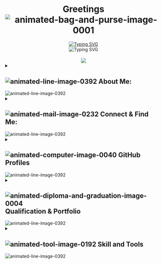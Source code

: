 <div align="center">
    <h1>Greetings <img src="https://fonts.gstatic.com/s/e/notoemoji/latest/1f44b/512.webp" border="0" alt="animated-bag-and-purse-image-0001" width="40" height="40"/></h1>
    <a href="https://git.io/typing-svg"><img src="https://readme-typing-svg.herokuapp.com?font=Sans+Serif&weight=500&size=30&pause=1000&color=FFFFFF&center=true&vCenter=true&multiline=true&width=500&height=75&lines=I'm+Ryan+Gading+Abdullah" alt="Typing SVG" />
    </a>
</div>
<div align="center">
    <img src="https://readme-typing-svg.demolab.com?font=Sans+Serif&weight=900&size=40&duration=1000&pause=1000&center=true&vCenter=true&width=500&height=75&lines=Data+Analyst+Enthusiast;Data+Scientist;Teaching+Enthusiast;Treasurer;Frontend+Developer;UI+Design+(Figma);Graphic+Design+(Canva)" alt="Typing SVG">
</div>
</br>
<div align="center">
    <img src="https://komarev.com/ghpvc/?username=RyanGA09&&style=flat-square" align="center"/>
</div>
<details>
    <summary>
        <h2><img src="https://fonts.gstatic.com/s/e/notoemoji/latest/1f4ab/512.webp" border="0" alt="animated-line-image-0392" width="22" height="22"/> About Me:</h2>
        <img src="https://www.animatedimages.org/data/media/562/animated-line-image-0392.gif" border="0" alt="animated-line-image-0392" width="1920" height="10"/>
    </summary>
    <div align="center">
        <p>
            I am an undergraduate student majoring in Informatics Engineering at Institut Teknologi Adhi Tama Surabaya, with a strong focus on data analysis and web development. Throughout my academic journey, I have gained valuable hands-on experience as a web developer, contributing to both academic and community service projects. In these roles, I focused on front-end development using frameworks like Laravel, Tailwind, and Bootstrap. These experiences have not only enhanced my technical skills but also allowed me to contribute to impactful digital solutions that benefit users.
        </p>
        <p>
            Previously, I served as a laboratory and teaching assistant for Structured Programming and Data Structures practicums, while also gaining organizational experience as the treasurer for the Programming Language Laboratory. My participation in the MIKTI MSIB Batch 6 program enhanced my data analysis skills, preparing me for a competitive career in technology.
        </p>
    </div>
</details>

<details>
    <summary>
        <h2><img src="https://www.animatedimages.org/data/media/1335/animated-mail-image-0232.gif" border="0" alt="animated-mail-image-0232" width="22" height="22"/> Connect & Find Me:</h2>
        <img src="https://www.animatedimages.org/data/media/562/animated-line-image-0392.gif" border="0" alt="animated-line-image-0392" width="1920" height="10"/>
    </summary>
    </br>
    <h3><img src="https://www.animatedimages.org/data/media/1456/animated-post-image-0001.gif" border="0" alt="animated-post-image-0001" width="30" height="25"/> My Social</h3>
    <div align="center">
        <!-- LinkedIn Badge -->
        <a href="https://www.linkedin.com/in/ryan-gading-abdullah" target="blank">
            <img src="https://img.shields.io/badge/LinkedIn-Connect/Follow-blue?logo=linkedin&style=for-the-badge" alt="Connect on LinkedIn" />
        </a>
        <!-- Upwork Badge -->
        <a href="https://www.upwork.com/freelancers/~01786dce7666e1a0e4" target="_blank">
            <img src="https://img.shields.io/badge/Upwork-Hire-6FDA44?logo=upwork&style=for-the-badge" alt="Hire on Upwork" />
        </a>
        <!-- Fiverr Badge -->
    <!--     <a href="https://www.fiverr.com/dummy" target="_blank">
            <img src="https://img.shields.io/badge/Fiverr-Hire-1DBF73?logo=fiverr&style=for-the-badge" alt="Hire on Fiverr" />
        </a> -->
        <!-- Instagram Badge -->
        <a href="https://www.instagram.com/ryan_g._a" target="blank">
            <img src="https://img.shields.io/badge/Instagram-Follow-purple?logo=instagram&style=for-the-badge" alt="Follow on Instagram" />
        </a>
        <!-- X (Twitter) Badge -->
    <!--     <a href="https://twitter.com/yourusername" target="blank">
            <img src="https://img.shields.io/badge/X-Follow-000000?logo=x&style=for-the-badge" alt="Follow on X" />
        </a> -->
        <!-- Facebook Badge -->
    <!--     <a href="https://www.facebook.com/dummy" target="_blank">
            <img src="https://img.shields.io/badge/Facebook-Follow-1877F2?logo=facebook&style=for-the-badge" alt="Follow on Facebook" />
        </a> -->
        <!-- GitHub Badge -->
        <a href="https://github.com/RyanGA09" target="blank">
            <img src="https://img.shields.io/badge/GitHub-Follow-181717?logo=github&style=for-the-badge" alt="Follow on GitHub" />
        </a>
        <!-- GitLab Badge -->
        <a href="https://gitlab.com/RyanGA09" target="_blank">
            <img src="https://img.shields.io/badge/GitLab-Follow-FCA121?logo=gitlab&style=for-the-badge" alt="Follow on GitLab" />
        </a>
        <!-- Bitbucket Badge -->
    <!--     <a href="https://bitbucket.org/RyanGA09" target="_blank">
            <img src="https://img.shields.io/badge/Bitbucket-Follow-blue?logo=bitbucket&style=for-the-badge" alt="Follow on Bitbucket" />
        </a> -->
        <!-- Medium Badge -->
        <a href="https://medium.com/@ryangadingabdullah" target="blank">
            <img src="https://img.shields.io/badge/Medium-Follow-000000?logo=medium&style=for-the-badge" alt="Follow on Medium" />
        </a>
        <!-- Tableau Badge -->
        <a href="https://public.tableau.com/app/profile/ryanga09/vizzes" target="blank">
            <img src="https://img.shields.io/badge/Tableau-Follow-orange?logo=tableau&style=for-the-badge" alt="View on Tableau" />
        </a>
        <!-- YouTube Badge -->
<!--         <a href="https://www.youtube.com/channel/yourchannel" target="blank">
            <img src="https://img.shields.io/badge/YouTube-Subscribe-red?logo=youtube&style=for-the-badge" alt="Subscribe on YouTube" />
        </a> -->
        <!-- Discord Badge -->
<!--         <a href="https://discord.com/invite/yourserver" target="blank">
            <img src="https://img.shields.io/badge/Discord-Join-blue?logo=discord&style=for-the-badge" alt="Join on Discord" />
        </a> -->
        <!-- Behance Badge -->
<!--         <a href="https://www.behance.net/yourprofile" target="blank">
            <img src="https://img.shields.io/badge/Behance-View-blue?logo=behance&style=for-the-badge" alt="View on Behance" />
        </a> -->
        <!-- Dribbble Badge -->
<!--         <a href="https://dribbble.com/yourprofile" target="blank">
            <img src="https://img.shields.io/badge/Dribbble-Follow-pink?logo=dribbble&style=for-the-badge" alt="Follow on Dribbble" />
        </a> -->
        <!-- Pinterest Badge -->
<!--         <a href="https://www.pinterest.com/yourprofile" target="blank">
            <img src="https://img.shields.io/badge/Pinterest-Follow-red?logo=pinterest&style=for-the-badge" alt="Follow on Pinterest" />
        </a> -->
        <!-- Snapchat Badge -->
<!--         <a href="https://www.snapchat.com/add/yourusername" target="blank">
            <img src="https://img.shields.io/badge/Snapchat-Follow-yellow?logo=snapchat&style=for-the-badge" alt="Follow on Snapchat" />
        </a> -->
        <!-- Stack Overflow Badge -->
<!--         <a href="https://stackoverflow.com/users/yourprofile" target="blank">
            <img src="https://img.shields.io/badge/Stack_Overflow-Follow-orange?logo=stackoverflow&style=for-the-badge" alt="Follow on Stack Overflow" />
        </a> -->
        <!-- TikTok Badge -->
<!--         <a href="https://www.tiktok.com/@yourusername" target="blank">
            <img src="https://img.shields.io/badge/TikTok-Follow-black?logo=tiktok&style=for-the-badge" alt="Follow on TikTok" />
        </a> -->
        <!-- Blogger Blog Badge -->
<!--         <a href="https://yourbloggerblog.blogspot.com" target="blank">
            <img src="https://img.shields.io/badge/Blogger-Visit-orange?style=for-the-badge&logo=blogger" alt="Visit My Blogger Blog" />
        </a> -->
        <!-- WordPress Blog Badge -->
<!--         <a href="https://yourwordpressblog.wordpress.com" target="blank">
            <img src="https://img.shields.io/badge/WordPress-Visit-blue?style=for-the-badge&logo=wordpress" alt="Visit My WordPress Blog" />
        </a> -->
        <!-- Jekyll/GitHub Pages Blog Badge -->
<!--         <a href="https://yourusername.github.io" target="blank">
            <img src="https://img.shields.io/badge/GitHub_Pages-Read-black?style=for-the-badge&logo=github" alt="Read My GitHub Pages Blog" />
        </a> -->
        <!-- Custom Blog Badge -->
<!--         <a href="https://yourblog.com" target="blank">
            <img src="https://img.shields.io/badge/Blog-Read-green?style=for-the-badge" alt="Read My Blog" />
        </a> -->
        <!-- Twitch Badge -->
<!--         <a href="https://www.twitch.tv/yourchannel" target="blank">
            <img src="https://img.shields.io/badge/Twitch-Follow-purple?logo=twitch&style=for-the-badge" alt="Follow on Twitch" />
        </a> -->
        <!-- Reddit Badge -->
<!--         <a href="https://www.reddit.com/u/yourusername" target="blank">
            <img src="https://img.shields.io/badge/Reddit-Follow-orange?logo=reddit&style=for-the-badge" alt="Follow on Reddit" />
        </a> -->
        <!-- Vimeo Badge -->
<!--         <a href="https://vimeo.com/yourprofile" target="blank">
            <img src="https://img.shields.io/badge/Vimeo-Subscribe-blue?logo=vimeo&style=for-the-badge" alt="Subscribe on Vimeo" />
        </a> -->
        <!-- GitHub Sponsors Badge -->
<!--         <a href="https://github.com/sponsors/yourusername" target="blank">
            <img src="https://img.shields.io/badge/GitHub_Sponsors-Support-yellow?logo=github&style=for-the-badge" alt="Support on GitHub Sponsors" />
        </a> -->
        <!-- Quora Badge -->
<!--         <a href="https://www.quora.com/profile/yourusername" target="blank">
            <img src="https://img.shields.io/badge/Quora-Follow-red?logo=quora&style=for-the-badge" alt="Follow on Quora" />
        </a> -->
        <!-- Spotify Badge -->
<!--         <a href="https://open.spotify.com/user/yourusername" target="blank">
            <img src="https://img.shields.io/badge/Spotify-Follow-green?logo=spotify&style=for-the-badge" alt="Follow on Spotify" />
        </a> -->
        <!-- Stack Exchange Badge -->
<!--         <a href="https://stackexchange.com/users/yourprofile" target="blank">
            <img src="https://img.shields.io/badge/Stack_Exchange-Follow-blue?logo=stack-exchange&style=for-the-badge" alt="Follow on Stack Exchange" />
        </a> -->
        <!-- Steam Badge -->
<!--         <a href="https://steamcommunity.com/id/yourusername" target="blank">
            <img src="https://img.shields.io/badge/Steam-Follow-green?logo=steam&style=for-the-badge" alt="Follow on Steam" />
        </a> -->
        <!-- GitHub Gist Badge -->
<!--         <a href="https://gist.github.com/yourusername" target="blank">
            <img src="https://img.shields.io/badge/Gist-View-yellow?logo=github&style=for-the-badge" alt="View my Gist" />
        </a> -->
        <!-- Eventbrite Badge -->
<!--         <a href="https://www.eventbrite.com/o/yourprofile" target="blank">
            <img src="https://img.shields.io/badge/Eventbrite-Join-red?logo=eventbrite&style=for-the-badge" alt="Join on Eventbrite" />
        </a> -->
        <!-- Patreon Badge -->
<!--         <a href="https://www.patreon.com/yourusername" target="blank">
            <img src="https://img.shields.io/badge/Patreon-Support-blue?logo=patreon&style=for-the-badge" alt="Support on Patreon" />
        </a> -->
        <!-- Kickstarter Badge -->
<!--         <a href="https://www.kickstarter.com/profile/yourusername" target="blank">
            <img src="https://img.shields.io/badge/Kickstarter-Support-orange?logo=kickstarter&style=for-the-badge" alt="Support on Kickstarter" />
        </a> -->
        <!-- Open Collective Badge -->
<!--         <a href="https://opencollective.com/yourusername" target="blank">
            <img src="https://img.shields.io/badge/Open_Collective-Support-blue?logo=opencollective&style=for-the-badge" alt="Support on Open Collective" />
        </a> -->
        <!-- Amazon Wishlist Badge -->
<!--         <a href="https://www.amazon.com/hz/wishlist/ls/yourlist" target="blank">
            <img src="https://img.shields.io/badge/Amazon_Wishlist-View-orange?logo=amazon&style=for-the-badge" alt="View my Amazon Wishlist" />
        </a> -->
        <!-- DeviantArt Badge -->
<!--         <a href="https://www.deviantart.com/yourusername" target="blank">
            <img src="https://img.shields.io/badge/DeviantArt-Follow-darkgreen?logo=deviantart&style=for-the-badge" alt="Follow on DeviantArt" />
        </a> -->
        <!-- Vercel Badge -->
<!--         <a href="https://vercel.com/yourusername" target="blank">
            <img src="https://img.shields.io/badge/Vercel-Deploy-black?logo=vercel&style=for-the-badge" alt="Deploy on Vercel" />
        </a> -->
        <!-- Netlify Badge -->
<!--         <a href="https://www.netlify.com/yourusername" target="blank">
            <img src="https://img.shields.io/badge/Netlify-Deploy-darkblue?logo=netlify&style=for-the-badge" alt="Deploy on Netlify" />
        </a> -->
        <!-- Heroku Badge -->
<!--         <a href="https://www.heroku.com/yourapp" target="blank">
            <img src="https://img.shields.io/badge/Heroku-Deploy-purple?logo=heroku&style=for-the-badge" alt="Deploy on Heroku" />
        </a> -->
        <!-- Cloudflare Badge -->
<!--         <a href="https://www.cloudflare.com/yourprofile" target="blank">
            <img src="https://img.shields.io/badge/Cloudflare-Use-green?logo=cloudflare&style=for-the-badge" alt="Use Cloudflare" />
        </a> -->
        <!-- Mailchimp Badge -->
<!--         <a href="https://mailchimp.com/yourusername" target="blank">
            <img src="https://img.shields.io/badge/Mailchimp-Subscribe-yellow?logo=mailchimp&style=for-the-badge" alt="Subscribe on Mailchimp" />
        </a> -->
        <!-- Mailgun Badge -->
<!--         <a href="https://www.mailgun.com/yourusername" target="blank">
            <img src="https://img.shields.io/badge/Mailgun-Send-emerald?logo=mailgun&style=for-the-badge" alt="Send with Mailgun" />
        </a> -->
        <!-- SendGrid Badge -->
<!--         <a href="https://sendgrid.com/yourusername" target="blank">
            <img src="https://img.shields.io/badge/SendGrid-Send-blue?logo=sendgrid&style=for-the-badge" alt="Send with SendGrid" />
        </a> -->
        <!-- Trello Badge -->
<!--         <a href="https://trello.com/yourusername" target="blank">
            <img src="https://img.shields.io/badge/Trello-Organize-blue?logo=trello&style=for-the-badge" alt="Organize with Trello" />
        </a> -->
        <!-- Slack Badge -->
<!--         <a href="https://slack.com/yourworkspace" target="blank">
            <img src="https://img.shields.io/badge/Slack-Join-darkblue?logo=slack&style=for-the-badge" alt="Join on Slack" />
        </a> -->
        <!-- Notion Badge -->
<!--         <a href="https://www.notion.so/yourworkspace" target="blank">
            <img src="https://img.shields.io/badge/Notion-Organize-orange?logo=notion&style=for-the-badge" alt="Organize with Notion" />
        </a> -->
    </div>
    </br>
    <!-- <h3><img src="https://www.animatedimages.org/data/media/100/animated-money-image-0010.gif" border="0" alt="animated-money-image-0010" width="22" height="22"/> Support Me:</h3>
    <div align="left"> -->
        <!-- BuyMeACoffee Badge -->
    <!--     <a href="https://www.buymeacoffee.com/yourusername" target="_blank">
            <img src="https://img.shields.io/badge/Buy%20Me%20A%20Coffee-Support-yellow?logo=buymeacoffee&style=for-the-badge" alt="Support on BuyMeACoffee" />
        </a> -->
        <!-- Ko-Fi Badge -->
    <!--     <a href="https://ko-fi.com/yourusername" target="_blank">
            <img src="https://img.shields.io/badge/Ko--Fi-Support-blue?logo=ko-fi&style=for-the-badge" alt="Support on Ko-Fi" />
        </a> -->
        <!-- Patreon Badge -->
    <!--     <a href="https://www.patreon.com/yourusername" target="_blank">
            <img src="https://img.shields.io/badge/Patreon-Support-f96854?logo=patreon&style=for-the-badge" alt="Support on Patreon" />
        </a> -->
        <!-- Saweria Badge -->
    <!--     <a href="https://saweria.co/yourusername" target="_blank">
            <img src="https://img.shields.io/badge/Saweria-Support-orange?logo=saweria&style=for-the-badge" alt="Support on Saweria" />
        </a> -->
        <!-- Sociabuzz Badge -->
    <!--     <a href="https://sociabuzz.com/yourusername" target="_blank">
            <img src="https://img.shields.io/badge/Sociabuzz-Support-00C3FF?logo=sociabuzz&style=for-the-badge" alt="Support on Sociabuzz" />
        </a> -->
        <!-- Streamlabs Badge -->
    <!--     <a href="https://streamlabs.com/yourusername" target="_blank">
            <img src="https://img.shields.io/badge/Streamlabs-Donate-green?logo=streamlabs&style=for-the-badge" alt="Donate with Streamlabs" />
        </a> -->
        <!-- Nyawer.co Badge -->
    <!--     <a href="https://nyawer.co/yourusername" target="_blank">
            <img src="https://img.shields.io/badge/Nyawer-Support-red?logo=nyawer&style=for-the-badge" alt="Support on Nyawer.co" />
        </a> -->
        <!-- Trakteer Badge -->
    <!--     <a href="https://trakteer.id/yourusername" target="_blank">
            <img src="https://img.shields.io/badge/Trakteer-Support-FF3C3C?logo=trakteer&style=for-the-badge" alt="Support on Trakteer" />
        </a> -->
    </div>
</details>

<details>
    <summary>
        <h2><img src="https://www.animatedimages.org/data/media/56/animated-computer-image-0461.gif" border="0" alt="animated-computer-image-0040" width="25" height="30"/> GitHub Profiles</h2>
        <img src="https://www.animatedimages.org/data/media/562/animated-line-image-0392.gif" border="0" alt="animated-line-image-0392" width="1920" height="10"/>
    </summary>
    <h3><img src="https://fonts.gstatic.com/s/e/notoemoji/latest/1f525/512.webp" border="0" alt="animated-line-image-0392" width="22" height="22"/> Streak Stats:</h3>
    <div align="center">
        <img src="https://github-readme-streak-stats.herokuapp.com/?user=RyanGA09&theme=tokyonight&hide_border=false" alt="Streak">
    </div>
    </br>
    <h3><img src="https://fonts.gstatic.com/s/e/notoemoji/latest/26a1/512.webp" border="0" width="22" height="22"/> Github Stats:</h3>
    <div align="center">
        <img src="https://github-readme-stats.vercel.app/api?username=RyanGA09&theme=tokyonight&hide_border=false&include_all_commits=true&count_private=false" alt="Stats">
    </div>
    <h3><img src="https://www.animatedimages.org/data/media/56/animated-computer-image-0285.gif" border="0" alt="animated-computer-image-0285" width="50" height="25"/> Languages Stats:</h3>
    <div align="center">
        <img src="https://github-readme-stats.vercel.app/api/top-langs/?username=RyanGA09&theme=tokyonight&hide_border=false&include_all_commits=true&count_private=true&layout=compact&langs_count=20&hide_progress=false&card_width=450" alt="Languages">
    </div>
    <h3><img src="https://www.animatedimages.org/data/media/1353/animated-medal-image-0019.gif" border="0" alt="animated-computer-image-0040" width="25" height="25"/> Achievements Stats:</h3>
    <div align="center">
        <img src="https://github-profile-trophy.vercel.app/?username=RyanGA09&no-frame=false&theme=tokyonight&no-bg=true&margin-w=15&margin-h=15" alt="Stats">
    </div>
    <h3><img src="https://www.animatedimages.org/data/media/56/animated-computer-image-0366.gif" border="0" alt="animated-computer-image-0366" width="22" height="22"/> Contribution Stats</h3>
    <div align="center">
        <a href="https://github.com/ashutosh00710/github-readme-activity-graph"><img alt="RyanGA09's Activity Graph" src="https://github-readme-activity-graph.vercel.app/graph?username=RyanGA09&bg_color=202330&color=00ffe1&line=3d59a1&point=ffffff&area=true&hide_border=true" /></a>
    </div>
</details>

<details>
    <summary>
        <h2><img src="https://www.animatedimages.org/data/media/1137/animated-diploma-and-graduation-image-0004.gif" border="0" alt="animated-diploma-and-graduation-image-0004" width="22" height="22"/> Qualification & Portfolio</h2>
        <img src="https://www.animatedimages.org/data/media/562/animated-line-image-0392.gif" border="0" alt="animated-line-image-0392" width="1920" height="10"/>
    </summary>
    <h3>Qualification:</h3>
    <div>
        <h4><img src="https://www.animatedimages.org/data/media/973/animated-bag-and-purse-image-0001.gif" border="0" alt="animated-bag-and-purse-image-0001" width="22" height="22"/> Work Experiences</h4>
        <ul align="left">
            <li>
                <strong>Writer</strong> — 
                <a href="https://medium.com/">Medium</a> [November 2024 - Present]
            </li> 
            <li>
                <strong>Web Developer</strong> — 
                <a href="https://itats.ac.id/">Institut Teknologi Adhi Tama Surabaya</a> [March 2024 - Present]
                <ul>
                    <li><strong>Web Developer - Academic Project</strong> [August 2024 - Present]</li>
                    <li><strong>Web Developer - Community Service Program/Field Work (KKN)</strong> [May 2024 - July 2024]</li>
                    <li><strong>Web Developer - Practical Work/Internship (KP)</strong> [March 2024 - July 2024]</li>
                </ul>
            </li> 
            <li>
                <strong>Laboratory Assistant</strong> — 
                <a href="https://itats.ac.id/">Institut Teknologi Adhi Tama Surabaya</a> [September 2022 - August 2024]
                <ul>
                    <li><strong>Software Engineering Laboratory Assistant (Programming Language Laboratory Assistant)</strong> [March 2024 - August 2024]</li>
                    <li><strong>Programming Language Laboratory Assistant</strong> [September 2022 - February 2024]</li>
                </ul>
            </li>
            <li>
                <strong>Laboratory Assistant - Treasurer</strong> — 
                <a href="https://itats.ac.id/">Institut Teknologi Adhi Tama Surabaya</a> [September 2023 - August 2024]
                <ul>
                    <li><strong>Treasurer - Software Engineering Laboratory Assistant (Programming Language Laboratory Assistant)</strong> [March 2024 - August 2024]</li>
                    <li><strong>Treasurer - Programming Language Laboratory Assistant</strong> [September 2023 - Februari 2024]</li>
                </ul>
            </li> 
            <li>
                <strong>Independent Study - Independent Campus</strong> — 
                <a href="https://mikti.id/">Masyarakat Industri Kreatif Teknologi Informasi dan Komunikasi Indonesia (MIKTI)</a> [February 2024 - June 2024]
            </li> 
            <li>
                <strong>Junior Web Developer</strong> — 
                <a href="https://digitalent.kominfo.go.id/#">Digital Talent Scholarship</a> [April 2023 - May 2023]
            </li> 
        </ul>
        <h4><img src="https://fonts.gstatic.com/s/e/notoemoji/latest/1f393/512.webp" border="0" alt="animated-line-image-0392" width="22" height="22"/> Educations:</h4>
        <ul align="left">
            <li><strong>Informatics Engineering</strong> — <a href="https://itats.ac.id/">Institut Teknologi Adhi Tama Surabaya</a> [September 2021 - Expected Graduation: 2025]</li>
            <li>
                <strong>MySkill Shortclass Monthly (2024)</strong> — 
                <a href="https://myskill.id/">MySkill</a> [May 2024 - December 2024]
                <ul>
                    <li><strong>Shortclass Monthly - December</strong> [December 2024 - December 2024]</li>
                    <li><strong>Shortclass Monthly - November</strong> [November 2024 - November 2024]</li>
                    <li><strong>Shortclass Monthly - October</strong> [October 2024 - October 2024]</li>
                    <li><strong>Shortclass Monthly - September</strong> [September 2024 - September 2024]</li>
                    <li><strong>Shortclass Monthly - August</strong> [August 2024 - August 2024]</li>
                    <li><strong>Shortclass Monthly - July</strong> [July 2024 - July 2024]</li>
                    <li><strong>Shortclass Monthly - June</strong> [June 2024 - June 2024]</li>
                    <li><strong>Shortclass Monthly - May</strong> [May 2024 - May 2024]</li>
                </ul>
            </li> 
            <li><strong>High School Senior</strong> — <a href="https://sman15-sby.sch.id/">SMAN 15 Surabaya</a> [2017 - 2020]</li> 
        </ul>
    </div>
    <h3>Portfolio</h3>
    <div>
        <h4><img src="https://www.animatedimages.org/data/media/53/animated-book-image-0058.gif" border="0" alt="animated-book-image-0058" width="22" height="22"/> Projects</h4>
        <ul align="left">
            <li><strong>Rancang Bangun Sistem Informasi Penelitian dan Pengabdian kepada Masyarakat ITATS Menggunakan Model Prototyping</strong> — (August 2024 - Present).</li>
            <li><strong>Rancang Bangun Sistem Informasi Manajemen Penilaian Pondok Pesantren Ribath Daruttauhid Ta'lim-Tahfidh</strong> — (May 2024 - July 2024).</li>
            <li><strong>Rancang Bangun Sistem Informasi Manajemen Pengumpulan Dokumen Skripsi Mahasiswa dengan Menggunakan Model Waterfall</strong> — (March 2024 - July 2024).</li>
            <li><strong>Rancang Bangung Sistem Informasi Profil Perusahaan Pondok Pesantren Ribath Daruttauhid Ta'lim-Tahfidh</strong> - (May 2024 - July 2024).</li>
            <li><strong>Analysis of Flight Delays and Airline Performance (Capstone Project)</strong> — (May 2024 - June 2024).</li>
            <li><strong>Impact Analysis Covid-19 (Case Study Project)</strong> — (May 2024 - May 2024).</li>
        </ul>
    </div>
    <h3>Latest Publications</h3>
    <div>
        <h4>Medium</h4>
        <p align="left">
            <div style="border: 2px solid #fff; padding: 10px; width: 250px; text-align: center; margin-bottom: 20px; background-color: #f9f9f9;">
                <a href="https://medium.com/@ryangadingabdullah/cloud-based-python-notebook-how-to-use-google-colab-with-free-gpu-tpu-access-d561a2109d26" style="color: black; text-decoration: none;">
                    <img width="150" src="https://miro.medium.com/v2/resize:fit:520/format:webp/1*3N_kSQjXXlkLFFvMVPfq1w.png" alt="How to Use Google Colab with Free GPU/TPU Access" style="border: 1px solid #ddd; padding: 5px;">
                    <br>
                    <strong style="font-size: 10px; display: block; margin-top: 10px;">How to Use Google Colab with Free GPU/TPU Access</strong>
                </a>
            </div>
            <div style="border: 1px solid #ddd; padding: 10px; width: 250px; text-align: center; margin-bottom: 20px; background-color: #f9f9f9;">
                <a href="https://medium.com/@ryangadingabdullah/scraping-book-data-from-books-to-scrape-with-python-basic-version-v1-95cf9b8bb590" style="color: black; text-decoration: none;">
                    <img width="150" src="https://miro.medium.com/v2/resize:fit:786/format:webp/1*6g6-MkU2B12N6o4TDbSYDQ.jpeg" alt="Scraping Book Data from Books to Scrape with Python" style="border: 1px solid #ddd; padding: 5px;">
                    <br>
                    <strong style="font-size: 10px; display: block; margin-top: 10px;">Scraping Book Data from Books to Scrape with Python</strong>
                </a>
            </div>
        </p>
    </div>
</details>

<details>
    <summary>
        <h2><img src="https://www.animatedimages.org/data/media/146/animated-tool-image-0192.gif" border="0" alt="animated-tool-image-0192" width="22" height="22"/> Skill and Tools</h2>
        <img src="https://www.animatedimages.org/data/media/562/animated-line-image-0392.gif" border="0" alt="animated-line-image-0392" width="1920" height="10"/>
    </summary>
    <h3><img src="https://fonts.gstatic.com/s/e/notoemoji/latest/1f4a1/512.webp" border="0" alt="animated-line-image-0392" width="22" height="22"/> Skills:</h3>
    <div align="left">
        <table border="1" cellpadding="10" cellspacing="0">
            <tr>
                <th>Category</th>
                <th>Skills</th>
            </tr>
            <tr>
                <td>Hard Skills <img src="https://fonts.gstatic.com/s/e/notoemoji/latest/1f4aa/512.webp" border="0" alt="animated-bag-and-purse-image-0001" width="40" height="40"/></td>
                <td>
                    `Programming` `Analysis` `Data Analysis` `FrontEnd Development` `Web Development` `Teaching` `UI Design` `Graphic Design` `Machine Learning`
                </td>
            </tr>
            <tr>
                <td>Soft Skills <img src="https://fonts.gstatic.com/s/e/notoemoji/latest/1f331/512.webp" border="0" alt="animated-bag-and-purse-image-0001" width="40" height="40"/></td>
                <td>`Leadership` `Problem Solving` `Presentation` `Team Work` `Group Discussion` ` Critical Thinking` `Communication`</td>
            </tr>
        </table>
    </div>
    <img src="https://www.animatedimages.org/data/media/562/animated-line-image-0386.gif" border="0" alt="animated-line-image-0386" width="1920"/>
    </br>
    <h3><img src="https://fonts.gstatic.com/s/e/notoemoji/latest/2699_fe0f/512.webp" border="0" width="22" height="22"/> Tools:</h3>
    <div align="left">
        <table border="2" cellpadding="10" cellspacing="0" >
            <thead>
                <tr>
                    <th style="text-align: left; padding: 15px; background-color: #f4f4f4; font-size: 18px; border-bottom: 2px solid #ccc padding: 20px 10px; vertical-align: top; border-left: 2px solid #000; border-right: 2px solid #000;">Category</th>
                    <th style="text-align: left; padding: 15px; background-color: #f4f4f4; font-size: 18px; border-bottom: 2px solid #ccc padding: 20px 10px; vertical-align: top; border-left: 2px solid #000; border-right: 2px solid #000;">Tools</th>
                </tr>
            </thead>
            <tbody>
                <tr style="border-bottom: 2px solid #ccc;">
                    <td style="padding: 20px 10px; vertical-align: top; border-left: 2px solid #000; border-right: 2px solid #000;">
                        <h4><img src="https://www.animatedimages.org/data/media/56/animated-computer-image-0462.gif" border="0" alt="animated-computer-image-0462" width="20" height="22"/> Programming Languages & Markup</h4>
                    </td>
                    <td style="padding: 20px 10px; vertical-align: top; border-left: 2px solid #000; border-right: 2px solid #000;">
                        <div style="display: flex; flex-wrap: wrap; gap: 10px; align-items: center;">
                            <a href="https://www.python.org" target="_blank" rel="noreferrer">
                                <img src="https://raw.githubusercontent.com/devicons/devicon/master/icons/python/python-original.svg" alt="Python" width="40" height="40"/>
                            </a>
                            <a href="https://www.w3schools.com/cpp/" target="_blank" rel="noreferrer">
                                <img src="https://raw.githubusercontent.com/devicons/devicon/master/icons/cplusplus/cplusplus-original.svg" alt="C++" width="40" height="40"/>
                            </a>
                            <a href="https://www.cprogramming.com/" target="_blank" rel="noreferrer">
                                <img src="https://raw.githubusercontent.com/devicons/devicon/master/icons/c/c-original.svg" alt="C" width="40" height="40"/>
                            </a>
                            <a href="https://www.java.com" target="_blank" rel="noreferrer">
                                <img src="https://raw.githubusercontent.com/devicons/devicon/master/icons/java/java-original.svg" alt="Java" width="40" height="40"/>
                            </a>
                            <a href="https://developer.mozilla.org/en-US/docs/Web/HTML" target="_blank" rel="noreferrer">
                                <img src="https://raw.githubusercontent.com/devicons/devicon/master/icons/html5/html5-original-wordmark.svg" alt="HTML5" width="40" height="40"/>
                            </a>
                            <a href="https://developer.mozilla.org/en-US/docs/Web/CSS" target="_blank" rel="noreferrer">
                                <img src="https://raw.githubusercontent.com/devicons/devicon/master/icons/css3/css3-original-wordmark.svg" alt="CSS3" width="40" height="40"/>
                            </a>
                            <a href="https://www.php.net/" target="_blank" rel="noreferrer">
                                <img src="https://raw.githubusercontent.com/devicons/devicon/master/icons/php/php-original.svg" alt="PHP" width="40" height="40"/>
                            </a>
                            <a href="https://www.mathworks.com/products/matlab.html" target="_blank" rel="noreferrer">
                                <img src="https://upload.wikimedia.org/wikipedia/commons/2/21/Matlab_Logo.png" alt="MATLAB" width="40" height="40"/>
                            </a>
                            <a href="https://www.script.com/" target="_blank" rel="noreferrer">
                                <img src="https://raw.githubusercontent.com/devicons/devicon/master/icons/javascript/javascript-original.svg" alt="JavaScript" width="40" height="40"/>
                            </a>
                    <!--         <a href="https://dart.dev/" target="_blank">
                                <img  src="https://uxwing.com/wp-content/themes/uxwing/download/brands-and-social-media/dart-programming-language-icon.png" alt="Dart" width="40" height="40" />
                            </a> -->
                    <!--         <a target="_blank" href="https://www.vectorlogo.zone/logos/kotlinlang/kotlinlang-icon.svg" style="display: inline-block;">
                                <img src="https://www.vectorlogo.zone/logos/kotlinlang/kotlinlang-icon.svg" alt="kotlin" width="40" height="40" />
                            </a> -->
                            <!-- <a target="_blank" href="https://raw.githubusercontent.com/devicons/devicon/master/icons/go/go-original.svg" style="display: inline-block;">
                                <img src="https://raw.githubusercontent.com/devicons/devicon/master/icons/go/go-original.svg" alt="go" width="40" height="40" />
                            </a> -->
                            <!-- <a href="https://www.typescriptlang.org/" target="_blank" rel="noreferrer">
                                <img src="https://raw.githubusercontent.com/devicons/devicon/master/icons/typescript/typescript-original.svg" alt="TypeScript" width="40" height="40"/>
                            </a>
                            <a href="https://www.r-project.org/" target="_blank" rel="noreferrer">
                                <img src="https://raw.githubusercontent.com/devicons/devicon/master/icons/r/r-original.svg" alt="R" width="40" height="40"/>
                            </a> -->
                            <a href="https://www.w3schools.com/sql/" target="_blank" rel="noreferrer">
                                <img src="https://www.freeiconspng.com/uploads/sql-server-icon-png-29.png" alt="SQL" width="40" height="40"/>
                    <!--           <img src="https://cdn2.iconfinder.com/data/icons/web-and-mobile-ui-volume-7/48/309-512.png" alt="SQL" width="35" height="40" style="filter: brightness(0) invert(1);"/> -->
                            </a>
                        </div>
                        <div style="display: flex; flex-wrap: wrap; gap: 10px; align-items: center;">
                            <!-- Menambahkan bahasa markup -->
                            <a href="https://en.wikipedia.org/wiki/Markdown" target="_blank" rel="noreferrer">
                                <img src="https://cdn3.iconfinder.com/data/icons/logos-and-brands-adobe/512/205_Markdown-512.png" alt="Markdown" width="40" height="40"/>
                            </a>
                            <a href="https://www.powershell.org/" target="_blank" rel="noreferrer">
                                <img src="https://raw.githubusercontent.com/devicons/devicon/master/icons/powershell/powershell-original.svg" alt="PowerShell" width="40" height="40"/>
                            </a>
                            <a href="https://www.gnu.org/software/bash/" target="_blank" rel="noreferrer">
                                <img src="https://static-00.iconduck.com/assets.00/bash-icon-1792x2048-492kvjo8.png" alt="Bash" width="40" height="40"/>
                            </a>
                        </div>
                    </td>
                </tr>
                <tr style="border-bottom: 2px solid #ccc;">
                    <td style="padding: 20px 10px; vertical-align: top; border-left: 2px solid #000; border-right: 2px solid #000;">
                        <h4><img src="https://www.animatedimages.org/data/media/146/animated-tool-image-0108.gif" border="0" alt="animated-tool-image-0108" width="22" height="22"/> Development Frameworks, Tools & Databases</h4>
                    </td>
                    <td style="padding: 20px 10px; vertical-align: top; border-left: 2px solid #000; border-right: 2px solid #000;">
                        <div style="display: flex; flex-wrap: wrap; gap: 10px; align-items: center;">
                            <a href="https://getbootstrap.com/" target="_blank" rel="noreferrer">
                                <img src="https://raw.githubusercontent.com/devicons/devicon/master/icons/bootstrap/bootstrap-original-wordmark.svg" alt="Bootstrap" width="40" height="40"/>
                            </a>
                            <a href="https://tailwindcss.com/" target="_blank" rel="noreferrer">
                                <img src="https://www.vectorlogo.zone/logos/tailwindcss/tailwindcss-icon.svg" alt="Tailwind CSS" width="40" height="40"/>
                            </a>
                            <a href="https://laravel.com" target="_blank" rel="noreferrer">
                                <img src="https://www.vectorlogo.zone/logos/laravel/laravel-icon.svg" alt="Laravel" width="40" height="40"/>
                            </a>
                            <a href="https://nodejs.org/en" target="_blank" rel="noreferrer">
                                <img src="https://raw.githubusercontent.com/devicons/devicon/master/icons/nodejs/nodejs-original-wordmark.svg" alt="nodejs" width="40" height="40" />
                            </a>
                            <!-- <a href="https://codeigniter.com" target="_blank" rel="noreferrer">
                                <img src="https://cdn.worldvectorlogo.com/logos/codeigniter.svg" alt="CodeIgniter" width="40" height="40"/>
                            </a> -->
                        </div>
                        <div style="display: flex; flex-wrap: wrap; gap: 10px; align-items: center;">
                            <a href="https://www.mysql.com/" target="_blank" rel="noreferrer">
                    <!--             <img src="https://raw.githubusercontent.com/devicons/devicon/master/icons/mysql/mysql-original.svg" alt="MySQL" width="40" height="40"/> -->
                                <img src="https://cdn4.iconfinder.com/data/icons/logos-3/181/MySQL-512.png" alt="MySQL" width="40" height="40"/>
                            </a>
                            <a href="https://www.postgresql.org/" target="_blank" rel="noreferrer">
                                <img src="https://raw.githubusercontent.com/devicons/devicon/master/icons/postgresql/postgresql-original.svg" alt="PostgreSQL" width="40" height="40"/>
                            </a>
                    <!--         <a href="https://www.mongodb.com/" target="_blank" rel="noreferrer">
                                <img src="https://raw.githubusercontent.com/devicons/devicon/master/icons/mongodb/mongodb-original.svg" alt="MongoDB" width="40" height="40"/>
                            </a> -->
                    <!--         <a href="https://redis.io/" target="_blank" rel="noreferrer">
                                <img src="https://raw.githubusercontent.com/devicons/devicon/master/icons/redis/redis-original.svg" alt="Redis" width="40" height="40"/>
                            </a> -->
                            <!-- <a href="https://cassandra.apache.org/_/index.html" target="_blank">
                                <img  src="https://profilinator.rishav.dev/skills-assets/apache_cassandra-icon.svg" alt="Cassandra" width="40" height="40"/>
                            </a>   -->
                        </div>
                    </td>
                </tr>
                <tr style="border-bottom: 2px solid #ccc;">
                    <td style="padding: 20px 10px; vertical-align: top; border-left: 2px solid #000; border-right: 2px solid #000;">
                        <h4><img <img src="https://fonts.gstatic.com/s/e/notoemoji/latest/1f916/512.webp" border="0" width="20" height="20"/> Data Analysis, Data Science, ML, Deep Learning, Web Scraping, and Visualization</h4>
                    </td>
                    <td style="padding: 20px 10px; vertical-align: top; border-left: 2px solid #000; border-right: 2px solid #000;">
                        <div style="display: flex; flex-wrap: wrap; gap: 10px; align-items: center;">
                            <!-- Data Manipulation and Analysis Tools -->
                            <a href="https://pandas.pydata.org/" target="_blank" rel="noreferrer">
                                <img src="https://raw.githubusercontent.com/devicons/devicon/master/icons/pandas/pandas-original.svg" alt="pandas" width="40" height="40"/>
                            </a>
                            <a href="https://numpy.org/" target="_blank" rel="noreferrer">
                                <img src="https://raw.githubusercontent.com/devicons/devicon/master/icons/numpy/numpy-original.svg" alt="numpy" width="40" height="40"/>
                            </a>
                    <!--         <a href="https://dask.org/" target="_blank" rel="noreferrer">
                                <img src="https://dask.org/assets/img/dask-logo.svg" alt="dask" width="40" height="40"/>
                            </a>
                            <a href="https://vaex.io/" target="_blank" rel="noreferrer">
                                <img src="https://vaex.io/images/vaex-logo.svg" alt="vaex" width="40" height="40"/>
                            </a>
                            <a href="https://modin.readthedocs.io/" target="_blank" rel="noreferrer">
                                <img src="https://modin.readthedocs.io/en/stable/_images/modin-logo.svg" alt="modin" width="40" height="40"/>
                            </a>
                            <a href="https://spark.apache.org/" target="_blank" rel="noreferrer">
                                <img src="https://upload.wikimedia.org/wikipedia/commons/1/1b/Apache_Spark_logo.svg" alt="spark" width="40" height="40"/>
                            </a>
                            <a href="https://hadoop.apache.org/" target="_blank" rel="noreferrer">
                                <img src="https://upload.wikimedia.org/wikipedia/commons/f/f6/Hadoop_logo.svg" alt="hadoop" width="40" height="40"/>
                            </a> -->
                        </div>
                        <div style="display: flex; flex-wrap: wrap; gap: 10px; align-items: center;">
                            <!-- Machine Learning Tools -->
                            <a href="https://scikit-learn.org/" target="_blank" rel="noreferrer">
                                <img src="https://upload.wikimedia.org/wikipedia/commons/0/05/Scikit_learn_logo_small.svg" alt="scikit_learn" width="40" height="40"/>
                            </a>
                    <!--         <a href="https://xgboost.readthedocs.io/" target="_blank" rel="noreferrer">
                                <img src="https://xgboost.readthedocs.io/en/latest/_static/xgboost-logo.png" alt="xgboost" width="40" height="40"/>
                            </a>
                            <a href="https://lightgbm.readthedocs.io/" target="_blank" rel="noreferrer">
                                <img src="https://lightgbm.readthedocs.io/en/latest/_images/lightgbm_logo.png" alt="lightgbm" width="40" height="40"/>
                            </a>
                            <a href="https://catboost.ai/" target="_blank" rel="noreferrer">
                                <img src="https://catboost.ai/static/logo.svg" alt="catboost" width="40" height="40"/>
                            </a>
                            <a href="https://epistasislab.github.io/tpot/" target="_blank" rel="noreferrer">
                                <img src="https://raw.githubusercontent.com/EpistasisLab/tpot/master/docs/_static/tpot_logo.png" alt="tpot" width="40" height="40"/>
                            </a>
                            <a href="https://www.h2o.ai/" target="_blank" rel="noreferrer">
                                <img src="https://www.h2o.ai/images/h2o-logo.png" alt="h2o" width="40" height="40"/>
                            </a>
                            <a href="https://mlflow.org/" target="_blank" rel="noreferrer">
                                <img src="https://mlflow.org/images/mlflow-logo-color.svg" alt="mlflow" width="40" height="40"/>
                            </a>
                            <a href="https://dvc.org/" target="_blank" rel="noreferrer">
                                <img src="https://dvc.org/img/dvc-logo.svg" alt="dvc" width="40" height="40"/>
                            </a> -->
                        </div>
                        <div style="display: flex; flex-wrap: wrap; gap: 10px; align-items: center;">
                            <!-- Deep Learning Frameworks -->
                            <a href="https://www.tensorflow.org/" target="_blank" rel="noreferrer">
                                <img src="https://raw.githubusercontent.com/devicons/devicon/master/icons/tensorflow/tensorflow-original.svg" alt="tensorflow" width="40" height="40"/>
                            </a>
                            <a href="https://keras.io/" target="_blank" rel="noreferrer">
                                <img src="https://victorzhou.com/static/c309c4c6a7bbdb43cf1f290786ce47ab/39600/keras-logo.png" alt="keras" width="100" height="35"/>
                            </a>
                    <!--         <a href="https://pytorch.org/" target="_blank" rel="noreferrer">
                                <img src="https://upload.wikimedia.org/wikipedia/commons/8/8f/PyTorch_logo.png" alt="pytorch" width="40" height="40"/>
                            </a>
                            <a href="https://theano.readthedocs.io/en/latest/" target="_blank" rel="noreferrer">
                                <img src="https://upload.wikimedia.org/wikipedia/commons/e/ec/Theano_logo.svg" alt="theano" width="40" height="40"/>
                            </a>
                            <a href="http://caffe.berkeleyvision.org/" target="_blank" rel="noreferrer">
                                <img src="https://upload.wikimedia.org/wikipedia/commons/1/1d/Caffe_logo.png" alt="caffe" width="40" height="40"/>
                            </a>
                            <a href="https://mxnet.apache.org/" target="_blank" rel="noreferrer">
                                <img src="https://upload.wikimedia.org/wikipedia/commons/9/9b/Apache_MXNet_logo.svg" alt="mxnet" width="40" height="40"/>
                            </a>
                            <a href="https://deeplearning4j.org/" target="_blank" rel="noreferrer">
                                <img src="https://upload.wikimedia.org/wikipedia/commons/9/94/DeepLearning4J_logo.svg" alt="dl4j" width="40" height="40"/>
                            </a>
                            <a href="https://www.fast.ai/" target="_blank" rel="noreferrer">
                                <img src="https://upload.wikimedia.org/wikipedia/commons/8/8b/Fast.ai_logo.svg" alt="fast.ai" width="40" height="40"/>
                            </a> -->
                        </div>
                        <div style="display: flex; flex-wrap: wrap; gap: 10px; align-items: center;">
                            <!-- Natural Language Processing (NLP) Tools -->
                    <!--         <a href="https://www.nltk.org/" target="_blank" rel="noreferrer">
                                <img src="https://upload.wikimedia.org/wikipedia/commons/1/1b/Logo_of_NLTK.svg" alt="nltk" width="40" height="40"/>
                            </a>
                            <a href="https://spacy.io/" target="_blank" rel="noreferrer">
                                <img src="https://spacy.io/static/img/spacy_logo.svg" alt="spacy" width="40" height="40"/>
                            </a>
                            <a href="https://huggingface.co/" target="_blank" rel="noreferrer">
                                <img src="https://huggingface.co/front/assets/huggingface_logo.svg" alt="huggingface" width="40" height="40"/>
                            </a>
                            <a href="https://stanfordnlp.github.io/CoreNLP/" target="_blank" rel="noreferrer">
                                <img src="https://upload.wikimedia.org/wikipedia/commons/0/0a/StanfordNLP_Logo.png" alt="stanford_nlp" width="40" height="40"/>
                            </a>
                            <a href="https://allennlp.org/" target="_blank" rel="noreferrer">
                                <img src="https://upload.wikimedia.org/wikipedia/commons/4/45/AllenNLP_logo.png" alt="allennlp" width="40" height="40"/>
                            </a>
                            <a href="https://radimrehurek.com/gensim/" target="_blank" rel="noreferrer">
                                <img src="https://raw.githubusercontent.com/RaRe-Technologies/gensim/master/gensim/resources/images/gen_logo.png" alt="gensim" width="40" height="40"/>
                            </a>
                            <a href="https://textblob.readthedocs.io/en/dev/" target="_blank" rel="noreferrer">
                                <img src="https://raw.githubusercontent.com/sloria/TextBlob/master/docs/_static/textblob-logo.png" alt="textblob" width="40" height="40"/>
                            </a>
                            <a href="https://huggingface.co/transformers/" target="_blank" rel="noreferrer">
                                <img src="https://huggingface.co/front/assets/huggingface_logo.svg" alt="transformers" width="40" height="40"/>
                            </a>
                            <a href="https://fairseq.readthedocs.io/" target="_blank" rel="noreferrer">
                                <img src="https://upload.wikimedia.org/wikipedia/commons/d/d1/Fairseq_logo.png" alt="fairseq" width="40" height="40"/>
                            </a> -->
                        </div>
                        <div style="display: flex; flex-wrap: wrap; gap: 10px; align-items: center;">
                            <!-- Web Scraping Tools -->
                            <a href="https://www.crummy.com/software/BeautifulSoup/bs4/doc/" target="_blank" rel="noreferrer">
                                <img src="https://scrapingant.com/blog/img/blog/beautifulsoup-logo.png" alt="BeautifulSoup" width="60" height="40"/>
                            </a>
                            <a href="https://requests.readthedocs.io/en/master/" target="_blank" rel="noreferrer">
                                <img src="https://www.pngkit.com/png/full/70-701671_requests-python-logo-python-requests-logo.png" alt="Requests" width="40" height="40"/>
                            </a>
                    <!--         <a href="https://requests-html.kennethreitz.org/" target="_blank" rel="noreferrer">
                                <img src="https://requests-html.kennethreitz.org/img/logo.svg" alt="requests_html" width="40" height="40"/>
                            </a> -->
                            <a href="https://scrapy.org/" target="_blank" rel="noreferrer">
                                <img src="https://scrapeops.io/img/sdk-icons/scrapy-logo.png" alt="Scrapy" width="40" height="40"/>
                            </a>
                    <!--         <a href="https://www.selenium.dev/" target="_blank" rel="noreferrer">
                                <img src="https://www.articlestheme.com/wp-content/uploads/2021/05/Selenium_Logo-1470x1536.png" alt="Selenium" width="40" height="40"/>
                            </a> -->
                    <!--         <a href="https://pyquery.readthedocs.io/en/latest/" target="_blank" rel="noreferrer">
                                <img src="https://raw.githubusercontent.com/gawel/pyquery/master/pyquery-logo.png" alt="pyquery" width="40" height="40"/>
                            </a> -->
                    <!--         <a href="https://playwright.dev/" target="_blank" rel="noreferrer">
                                <img src="https://playwright.dev/img/playwright-logo.svg" alt="playwright" width="40" height="40"/> -->
                            </a>
                            <a href="https://lxml.de/" target="_blank" rel="noreferrer">
                                <img src="https://scrapingant.com/blog/img/blog/lxml-logo.png" alt="LXML" width="75" height="40"/>
                            </a>
                        </div>
                        <div style="display: flex; flex-wrap: wrap; gap: 10px; align-items: center;">
                            <!-- Data Visualization Tools -->
                            <a href="https://seaborn.pydata.org/" target="_blank" rel="noreferrer">
                                <img src="https://seaborn.pydata.org/_images/logo-mark-lightbg.svg" alt="seaborn" width="40" height="40"/>
                            </a>
                            <a href="https://matplotlib.org/" target="_blank" rel="noreferrer">
                                <img src="https://raw.githubusercontent.com/devicons/devicon/master/icons/matplotlib/matplotlib-original.svg" alt="matplotlib" width="40" height="40"/>
                            </a>
                            <a href="https://plotly.com/" target="_blank" rel="noreferrer">
                                <img src="https://plotly.com/all_static/images/icon-dash.png" alt="plotly" width="40" height="40"/>
                            </a>
                            <!-- <a href="https://bokeh.org/" target="_blank" rel="noreferrer">
                                <img src="https://bokeh.org/_images/bokeh-logo.svg" alt="bokeh" width="40" height="40"/>
                            </a>
                            <a href="https://altair-viz.github.io/" target="_blank" rel="noreferrer">
                                <img src="https://altair-viz.github.io/_static/altair-logo.svg" alt="altair" width="40" height="40"/>
                            </a>
                            <a href="https://ggplot2.tidyverse.org/" target="_blank" rel="noreferrer">
                                <img src="https://upload.wikimedia.org/wikipedia/commons/0/0b/Ggplot2_logo.png" alt="ggplot" width="40" height="40"/>
                            </a> -->
                            <!-- <a href="https://www.vectorlogo.zone/logos/opencv/opencv-icon.svg" target="_blank" rel="noreferrer">
                                <img src="https://www.vectorlogo.zone/logos/opencv/opencv-icon.svg" alt="opencv" width="40" height="40"/>
                            </a> -->
                        </div>
                        <div style="display: flex; flex-wrap: wrap; gap: 10px; align-items: center;">
                            <!-- Automation Tools -->
                    <!--         <a href="https://pyautogui.readthedocs.io/" target="_blank" rel="noreferrer">
                                <img src="https://raw.githubusercontent.com/asweigart/pyautogui/master/docs/images/logo.png" alt="pyautogui" width="40" height="40"/>
                            </a>
                            <a href="https://airflow.apache.org/" target="_blank" rel="noreferrer">
                                <img src="https://airflow.apache.org/_images/powered-by-airflow.png" alt="airflow" width="40" height="40"/>
                            </a> -->
                        </div>
                        <div style="display: flex; flex-wrap: wrap; gap: 10px; align-items: center;">
                            <!-- Web Development Frameworks -->
                    <!--         <a href="https://www.djangoproject.com/" target="_blank" rel="noreferrer">
                                <img src="https://upload.wikimedia.org/wikipedia/commons/thumb/7/75/Django_logo.svg/1200px-Django_logo.svg.png" alt="django" width="40" height="40"/>
                                <img src="https://mkornyev.github.io/my_images/django.png" alt="django" width="40" height="40"/>
                            </a> -->
                    <!--         <a href="https://flask.palletsprojects.com/" target="_blank" rel="noreferrer">
                                <img src="https://www.vectorlogo.zone/logos/pocoo_flask/pocoo_flask-icon.svg" alt="flask" width="40" height="40"/>
                            </a>
                            <a href="https://fastapi.tiangolo.com/" target="_blank" rel="noreferrer">
                                <img src="https://fastapi.tiangolo.com/img/logo.png" alt="fastapi" width="40" height="40"/>
                            </a>
                            <a href="https://trypyramid.com/" target="_blank" rel="noreferrer">
                                <img src="https://upload.wikimedia.org/wikipedia/commons/3/38/Pyramid-logo.svg" alt="pyramid" width="40" height="40"/>
                            </a> -->
                        </div>
                        <div style="display: flex; flex-wrap: wrap; gap: 10px; align-items: center;">
                    <!--         <a href="https://scrapy.org/" target="_blank" rel="noreferrer">
                                <img src="https://scrapy.org/img/scrapylogo.png" alt="Scrapy" width="125" height="40"/>
                            </a> -->
                    <!--         <a href="https://www.crummy.com/software/BeautifulSoup/bs4/doc/" target="_blank" rel="noreferrer">
                            <img src="https://scrapingant.com/blog/img/blog/beautifulsoup-logo.png" alt="Beautiful Soup" width="40" height="40"/> 
                                <img src="https://cdn.analyticsvidhya.com/wp-content/uploads/2020/03/ws3.png" alt="Beautiful Soup" width="80" height="40"/>
                            </a> -->
                    <!--         <a href="https://requests.readthedocs.io/en/master/" target="_blank" rel="noreferrer">
                                <img src="https://www.pngkit.com/png/full/70-701671_requests-python-logo-python-requests-logo.png" alt="Requests" width="40" height="40"/>
                                <img src="https://www.nicepng.com/png/full/70-702215_python-logo-png.png" alt="Requests" width="25" height="40"/>
                            </a> -->
                    <!--         <a href="https://www.selenium.dev/" target="_blank" rel="noreferrer">
                                <img src="https://www.selenium.dev/images/selenium_logo_square_green.png" alt="Selenium" width="40" height="40"/>
                            </a> -->
                        </div>
                    </td>
                </tr>
                <tr style="border-bottom: 2px solid #ccc;">
                    <td style="padding: 20px 10px; vertical-align: top; border-left: 2px solid #000; border-right: 2px solid #000;">
                        <h4><img src="https://www.animatedimages.org/data/media/145/animated-internet-image-0027.gif" border="0" alt="animated-internet-image-0027" width="22" height="22"/> Version Control & Collaboration</h4>
                    </td>
                    <td style="padding: 20px 10px; vertical-align: top; border-left: 2px solid #000; border-right: 2px solid #000;">
                        <div style="display: flex; flex-wrap: wrap; gap: 10px; align-items: center;">
                            <a href="https://git-scm.com/" target="_blank" rel="noreferrer">
                                <img src="https://raw.githubusercontent.com/devicons/devicon/master/icons/git/git-original.svg" alt="Git" width="40" height="40" />
                            </a>
                            <a href="https://github.com/" target="_blank" rel="noreferrer" >
                                <img src="https://github.com/tandpfun/skill-icons/blob/main/icons/Github-Dark.svg" alt="GitHub" width="40" height="40" style="background-color: #ffffff; padding: 5px; border-radius: 5px;"/>
                    <!--             <img src="https://raw.githubusercontent.com/devicons/devicon/master/icons/github/github-original.svg" alt="GitHub" width="40" height="40" style="background-color: #ffffff; padding: 5px; border-radius: 5px;"/> -->
                            </a>
                            <a href="https://about.gitlab.com/" target="_blank" rel="noreferrer">
                                <img src="https://cdn.jsdelivr.net/gh/devicons/devicon/icons/gitlab/gitlab-original.svg" height="40" alt="gitlab logo"  />
                            </a>
                        </div>
                    </td>
                </tr>
                <tr style="border-bottom: 2px solid #ccc;">
                    <td style="padding: 20px 10px; vertical-align: top; border-left: 2px solid #000; border-right: 2px solid #000;">
                        <h4><img <img src="https://www.animatedimages.org/data/media/56/animated-computer-image-0365.gif" border="0" alt="animated-computer-image-0365" width="28" height="20"/> Software & Tools</h4>
                    </td>
                    <td style="padding: 20px 10px; vertical-align: top; border-left: 2px solid #000; border-right: 2px solid #000;">
                        <div style="display: flex; flex-wrap: wrap; gap: 10px; align-items: center;">
                            <a href="https://lookerstudio.google.com/" target="_blank" rel="noreferrer">
                                <img src="https://www.svgrepo.com/show/354012/looker-icon.svg" width="40" height="40"/>
                            </a>
                            <a href="https://www.tableau.com/" target="_blank" rel="noreferrer">
                                <img src="https://cdn2.iconfinder.com/data/icons/mixd/512/3_tableau-512.png" alt="Tableau" width="40" height="40"/>
                            </a>
                            <a href="https://www.diagrams.net/" target="_blank" rel="noreferrer">
                                <img src="https://drawio-app.com/wp-content/uploads/2020/04/draw.io_logo_symbol_250x250.png" alt="Draw.io" width="40" height="40"/>
                            </a>
                    <!--         <a href="https://www.sap.com/products/data-modeling-tools/powerdesigner.html" target="_blank" rel="noreferrer">
                                <img src="https://www.powerdesigner.biz/images/logo-powerdesigner.png" alt="PowerDesigner" width="40" height="40"/>
                                <img src="https://img.apponic.com/39/219/f2e7b63321d32b52070b8012bde4c64f.png" alt="PowerDesigner" width="40" height="40"/>
                            </a> -->
                    <!--         <a href="https://www.qlik.com/us/try-qlik-view" target="_blank" rel="noreferrer">
                                <img src="https://www.qlik.com/us/-/media/qlik/global/logos/qlik-logo.png" alt="QlikView" width="40" height="40"/>
                            </a> -->
                    <!--         <a href="https://powerbi.microsoft.com/" target="_blank" rel="noreferrer">
                                <img src="https://static-00.iconduck.com/assets.00/power-bi-icon-1536x2048-0xah5g2o.png" alt="Power BI" width="30" height="40"/>
                            </a> -->
                    <!--         <a href="https://d3js.org/" target="_blank" rel="noreferrer">
                                <img src="https://d3js.org/logo.svg" alt="D3.js" width="40" height="40"/>
                            </a> -->
                        </div>
                        <div style="display: flex; flex-wrap: wrap; gap: 10px; align-items: center;">
                            <a href="https://code.visualstudio.com/" target="_blank" rel="noreferrer">
                                <img src="https://raw.githubusercontent.com/devicons/devicon/master/icons/vscode/vscode-original-wordmark.svg" alt="Visual Studio Code" width="40" height="40"/>
                            </a>
                            <a href="https://www.jetbrains.com/" target="_blank" rel="noreferrer">
                                <img src="https://raw.githubusercontent.com/devicons/devicon/master/icons/jetbrains/jetbrains-original.svg" alt="JetBrains" width="40" height="40"/>
                            </a>
                            <a href="https://colab.research.google.com/" target="_blank" rel="noreferrer">
                                <img src="https://img.icons8.com/color/48/000000/google-colab.png" alt="Google Colaboratory" width="40" height="40"/>
                            </a>
                            <a href="https://jupyter.org/" target="_blank" rel="noreferrer">
                                <img src="https://raw.githubusercontent.com/devicons/devicon/master/icons/jupyter/jupyter-original-wordmark.svg" alt="jupyter" width="40" height="40"/>
                            </a>
                            <a href="https://www.bloodshed.net/devcpp.html" target="_blank" rel="noreferrer">
                                <img src="https://www.freeiconspng.com/uploads/dev-c--logo-icon-32.png" alt="Dev C++" width="40" height="40"/>
                            </a>
                    <!--         <a href="https://www.sublimetext.com/" target="_blank" rel="noreferrer">
                                <img src="https://freepngimg.com/icon/download/search/9070-sublime-text.png" alt="Sublime Text" width="40" height="40"/>
                            </a> -->
                    <!--         <a href="https://www.postman.com/" target="_blank" rel="noreferrer">
                                <img src="https://www.svgrepo.com/show/354202/postman-icon.svg" alt="Postman" width="40" height="40"/>
                            </a> -->
                    <!--         <a href="https://atom.io/" target="_blank" rel="noreferrer">
                                <img src="https://atom.io/images/atom@2x.png" alt="Atom" width="40" height="40"/>
                            </a> -->
                    <!--         <a href="https://www.eclipse.org/" target="_blank" rel="noreferrer">
                                <img src="https://www.eclipse.org/eclipse.org/images/eclipse-logo.png" alt="Eclipse" width="40" height="40"/>
                            </a> -->
                        </div>
                        <div style="display: flex; flex-wrap: wrap; gap: 10px; align-items: center;">
                            <a href="https://laragon.org/" target="_blank" rel="noreferrer">
                                <img src="https://user-images.githubusercontent.com/176/211701214-b1635bd3-0fa2-477f-9578-54e506dc7d08.png" alt="Laragon" width="40" height="40"/>
                            </a>
                            <a href="https://www.apachefriends.org/index.html" target="_blank" rel="noreferrer">
                                <img src="https://cdn.freebiesupply.com/logos/large/2x/xampp-logo-png-transparent.png" alt="XAMPP" width="40" height="40"/>
                            </a>
                    <!--         <a href="https://www.docker.com/" target="_blank" rel="noreferrer">
                                <img src="https://www.docker.com/sites/default/files/d8/2019-07/Moby-logo.png" alt="Docker" width="40" height="40"/>
                            </a> -->
                <!--             <a href="https://www.pgadmin.org/" target="_blank" rel="noreferrer">
                                <img src="https://static-00.iconduck.com/assets.00/pgadmin-icon-2048x2048-rxk8ydpt.png" alt="pgAdmin" width="40" height="40"/>
                            </a> -->
                <!--             <a href="https://www.mongodb.com/products/compass" target="_blank" rel="noreferrer">
                                <img src="https://static-00.iconduck.com/assets.00/mongodb-compass-icon-1024x1022-nlsyv7es.png" alt="MongoDB Compass" width="40" height="40"/>
                            </a> -->
                        </div>
                        <div style="display: flex; flex-wrap: wrap; gap: 10px; align-items: center;">
                            <a href="https://www.figma.com/" target="_blank" rel="noreferrer">
                                <img src="https://raw.githubusercontent.com/devicons/devicon/master/icons/figma/figma-original.svg" alt="Figma" width="40" height="40"/>
                            </a>
                            <a href="https://www.canva.com/" target="_blank" rel="noreferrer">
                                <img src="https://raw.githubusercontent.com/devicons/devicon/master/icons/canva/canva-original.svg" alt="Canva" width="40" height="40"/>
                            </a>
                            <!-- <a href="https://www.adobe.com/products/dreamweaver.html" target="_blank" rel="noreferrer">
                                <img src="https://cdn.jsdelivr.net/gh/devicons/devicon/icons/dreamweaver/dreamweaver-original.svg" alt="Adobe Dreamweaver" width="40" height="40"/>
                            </a>
                            <a href="https://www.adobe.com/products/aftereffects.html" target="_blank" rel="noreferrer">
                                <img src="https://cdn.jsdelivr.net/gh/devicons/devicon/icons/aftereffects/aftereffects-original.svg" alt="Adobe After Effects" width="40" height="40"/>
                            </a>
                            <a href="https://www.adobe.com/products/premiere.html" target="_blank" rel="noreferrer">
                                <img src="https://cdn.jsdelivr.net/gh/devicons/devicon/icons/premierepro/premierepro-original.svg" alt="Adobe Premiere Pro" width="40" height="40"/>
                            </a>
                            <a href="https://www.adobe.com/products/photoshop.html" target="_blank" rel="noreferrer">
                                <img src="https://cdn.jsdelivr.net/gh/devicons/devicon/icons/photoshop/photoshop-original.svg" alt="Adobe Photoshop" width="40" height="40"/>
                            </a>
                            <a href="https://www.adobe.com/products/xd.html" target="_blank" rel="noreferrer">
                                <img src="https://cdn.jsdelivr.net/gh/devicons/devicon/icons/xd/xd-original.svg" alt="Adobe XD" width="40" height="40"/>
                            </a>
                            <a href="https://www.adobe.com/in/products/illustrator.html" target="_blank">
                                <img  src="https://profilinator.rishav.dev/skills-assets/adobe_illustrator-icon.svg" alt="Illustrator" width="40" height="40"/>
                            </a>
                            <a href="https://www.adobe.com/in/products/indesign.html" target="_blank">
                                <img src="https://profilinator.rishav.dev/skills-assets/adobeindesign.svg" alt="Adobe InDesign" width="40" height="40"/>
                            </a>
                            <a href="https://www.adobe.com/products/photoshop-lightroom.html" target="_blank">
                                <img src="https://profilinator.rishav.dev/skills-assets/lightroom.png" alt="Lightroom" width="40" height="40"/>
                            </a> -->
                    <!--         <a href="https://www.sketch.com/apps" target="_blank" rel="noreferrer">
                                <img src="https://www.sketch.com/images/pages/press/sketch-press-kit/app-icons/sketch-mac-icon@2x.png" alt="Sketch" width="40" height="40"/>
                            </a> -->
                    <!--         <a href="https://www.blender.org/" target="_blank" rel="noreferrer">
                                <img src="https://cdn.jsdelivr.net/gh/devicons/devicon/icons/blender/blender-original.svg" height="30" alt="blender logo"  />
                            </a> -->
                    <!--         <a href="https://www.invisionapp.com/" target="_blank" rel="noreferrer">
                                <img src="https://upload.wikimedia.org/wikipedia/en/thumb/5/5b/InVisionApp_Logo.svg/1024px-InVisionApp_Logo.svg.png" alt="InVision" width="40" height="40"/>
                            </a> -->
                        </div>
                        <div style="display: flex; flex-wrap: wrap; gap: 10px; align-items: center;">
                            <a href="https://obsproject.com/" target="_blank" rel="noreferrer">
                                <img src="https://iconape.com/wp-content/png_logo_vector/obs-studio-logo.png" alt="OBS Studio" width="40" height="40"/>
                            </a>
                    <!--         <a href="https://streamlabs.com/" target="_blank" rel="noreferrer">
                                <img src="https://upload.wikimedia.org/wikipedia/commons/thumb/6/66/Streamlabs_Logo.png/800px-Streamlabs_Logo.png" alt="Streamlabs" width="40" height="40"/>
                            </a> -->
                    <!--         <a href="https://www.xsplit.com/" target="_blank" rel="noreferrer">
                                <img src="https://www.xsplit.com/logo.svg" alt="XSplit" width="40" height="40"/>
                            </a> -->
                            <a href="https://www.capcut.com/" target="_blank" rel="noreferrer">
                                <img src="https://freelogopng.com/images/all_img/1664284836cap-cut-logo-png.png" alt="CapCut" width="40" height="40"/>
                            </a>
                    <!--         <a href="https://www.wirecast.com/" target="_blank" rel="noreferrer">
                                <img src="https://www.wirecast.com/static/wirecast-5efc1d3d5c6b8e25c41f90cfefed7f6e.png" alt="Wirecast" width="40" height="40"/>
                            </a> -->
                    <!--         <a href="https://www.vmix.com/" target="_blank" rel="noreferrer">
                                <img src="https://www.vmix.com/images/vmix_logo.png" alt="vMix" width="40" height="40"/>
                            </a> -->
                        </div>
                    </td>
                </tr>
                <tr style="border-bottom: 2px solid #ccc;">
                    <td style="padding: 20px 10px; vertical-align: top; border-left: 2px solid #000; border-right: 2px solid #000;">
                        <h4><img src="https://www.animatedimages.org/data/media/1667/animated-world-globe-image-0015.gif" border="0" alt="animated-world-globe-image-0015" width="22" height="22"/> Most Used Browser</h4>
                    </td>
                    <td style="padding: 20px 10px; vertical-align: top; border-left: 2px solid #000; border-right: 2px solid #000;">
                        <div style="display: flex; flex-wrap: wrap; gap: 10px; align-items: center;">
                            <a href="https://www.google.com/" target="_blank" rel="noreferrer">
                                <img src="https://cdn.jsdelivr.net/gh/devicons/devicon/icons/google/google-original.svg" height="40" alt="google logo"  />
                            </a>
                            <a href="https://www.google.com/chrome/" target="_blank" rel="noreferrer">
                                <img src="https://cdn.jsdelivr.net/gh/devicons/devicon/icons/chrome/chrome-original.svg" height="40" alt="chrome logo"  />
                            </a>
                            <a href="https://www.microsoft.com/en-us/edge" target="_blank" rel="noreferrer">
                                <img src="https://raw.githubusercontent.com/alrra/browser-logos/main/src/edge/edge.svg" alt="Edge" width="40" height="40"/>
                            </a>
                            <a href="https://www.brave.com/" target="_blank" rel="noreferrer">
                                <img src="https://cdn.simpleicons.org/Brave/Brave-Original.svg" alt="Brave" width="40" height="40"/>
                            </a>
                        </div>
                    </td>
                </tr>
                <tr style="border-bottom: 2px solid #ccc;">
                    <td style="padding: 20px 10px; vertical-align: top; border-left: 2px solid #000; border-right: 2px solid #000;">
                        <h4><img src="https://fonts.gstatic.com/s/e/notoemoji/latest/1f30f/512.webp" border="0" alt="animated-tool-image-0192" width="22" height="22"/> Most Used Operating System</h4>
                    </td>
                    <td style="padding: 20px 10px; vertical-align: top; border-left: 2px solid #000; border-right: 2px solid #000;">
                        <div style="display: flex; flex-wrap: wrap; gap: 10px; align-items: center;">
                            <a href="https://www.microsoft.com/windows" target="_blank" rel="noreferrer">
                                <img src="https://cdn.jsdelivr.net/gh/devicons/devicon/icons/windows8/windows8-original.svg" alt="Windows" width="40" height="40"/>
                            </a>
                            <a href="https://www.android.com/" target="_blank" rel="noreferrer">
                                <img src="https://cdn.jsdelivr.net/gh/devicons/devicon/icons/android/android-original.svg" alt="Android" width="40" height="40"/>
                            </a>
                            <!-- <a href="https://www.linux.org/" target="_blank" rel="noreferrer">
                                <img src="https://cdn.jsdelivr.net/gh/devicons/devicon/icons/linux/linux-original.svg" height="40" alt="Linux logo"  />
                            </a>
                            <a href="https://www.ubuntu.com/" target="_blank" rel="noreferrer">
                                <img src="https://cdn.jsdelivr.net/gh/devicons/devicon/icons/ubuntu/ubuntu-plain.svg" alt="Ubuntu" width="40" height="40"/>
                            </a>
                            <a href="https://www.linuxmint.com/" target="_blank" rel="noreferrer">
                                <img src="https://upload.wikimedia.org/wikipedia/commons/3/3f/Linux_Mint_logo_without_wordmark.svg" alt="Linux Mint" width="40" height="40"/>
                            </a>
                            <a href="https://www.apple.com/macos" target="_blank" rel="noreferrer">
                                <img src="https://cdn.jsdelivr.net/gh/devicons/devicon/icons/apple/apple-original.svg" height="40" alt="Apple logo"  />
                            </a> -->
                        </div>
                    </td>
                </tr>
                <!-- <tr style="border-bottom: 2px solid #ccc;">
                    <td style="padding: 20px 10px; vertical-align: top; border-left: 2px solid #000; border-right: 2px solid #000;">
                        <h4><img <img src="https://www.animatedimages.org/data/media/56/animated-computer-image-0365.gif" border="0" alt="animated-computer-image-0365" width="28" height="20"/> Mobile Development Frameworks & Tools</h4>
                    </td>
                    <td style="padding: 20px 10px; vertical-align: top; border-left: 2px solid #000; border-right: 2px solid #000;">
                        <div style="display: flex; flex-wrap: wrap; gap: 10px; align-items: center;">
                            <a href="https://flutter.dev/" target="_blank" rel="noreferrer">
                                <img src="https://cdn.icon-icons.com/icons2/2107/PNG/512/file_type_flutter_icon_130599.png" alt="Flutter" width="40" height="40"/>
                            </a>
                            <a href="https://reactnative.dev/" target="_blank" rel="noreferrer">
                                <img src="https://reactnative.dev/img/header_logo.svg" alt="React Native" width="40" height="40"/>
                            </a>
                            <a href="https://developer.android.com/studio" target="_blank" rel="noreferrer">
                                <img src="https://developer.android.com/images/brand/Android_Robot.png" alt="Android Studio" width="40" height="40"/>
                            </a>
                            <a href="https://developer.apple.com/xcode/" target="_blank" rel="noreferrer">
                                <img src="https://developer.apple.com/assets/elements/icons/xcode/xcode-128x128.png" alt="Xcode" width="40" height="40"/>
                            </a>
                        </div>
                    </td>
                </tr> -->
            </tbody>
        </table>
    </div>
    <img src="https://www.animatedimages.org/data/media/562/animated-line-image-0386.gif" border="0" alt="animated-line-image-0386" width="1920"/>
</details>

